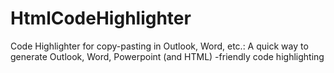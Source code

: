 # HtmlCodeHighlighter

Code Highlighter for copy-pasting in Outlook, Word, etc.: A quick way
to generate Outlook, Word, Powerpoint (and HTML) -friendly code highlighting

